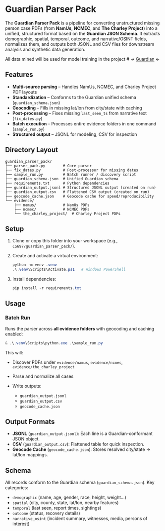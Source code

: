 # Guardian Parser Pack

The **Guardian Parser Pack** is a pipeline for converting unstructured missing person case PDFs (from **NamUs**, **NCMEC**, and **The Charley Project**) into a unified, structured format based on the **Guardian JSON Schema**. It extracts demographic, spatial, temporal, outcome, and narrative/OSINT fields, normalizes them, and outputs both JSONL and CSV files for downstream analysis and synthetic data generation. 

All data mined will be used for model training in the project # -> [Guardian](https://github.com/jcast046/Guardian) <-




## Features

*  **Multi-source parsing** – Handles NamUs, NCMEC, and Charley Project PDF layouts
*  **Standardization** – Conforms to the Guardian unified schema (`guardian_schema.json`)
*  **Geocoding** – Fills in missing lat/lon from city/state with caching
*  **Post-processing** – Fixes missing `last_seen_ts` from narrative text (`fix_dates.py`)
*  **Batch execution** – Processes entire evidence folders in one command (`sample_run.py`)
*  **Structured output** – JSONL for modeling, CSV for inspection



## Directory Layout

```
guardian_parser_pack/
├── parser_pack.py        # Core parser
├── fix_dates.py          # Post-processor for missing dates
├── sample_run.py         # Batch runner / discovery script
├── guardian_schema.json  # Unified Guardian schema
├── requirements.txt      # Python dependencies
├── guardian_output.jsonl # Structured JSONL output (created on run)
├── guardian_output.csv   # Flattened CSV output (created on run)
├── geocode_cache.json    # Geocode cache for speed/reproducibility
└── evidence/
    ├── namus/            # NamUs PDFs
    ├── ncmec/            # NCMEC PDFs
    └── the_charley_project/  # Charley Project PDFs
```


## Setup

1. Clone or copy this folder into your workspace (e.g., `CS697/guardian_parser_pack/`).
2. Create and activate a virtual environment:

   ```powershell
   python -m venv .venv
   .\.venv\Scripts\Activate.ps1   # Windows PowerShell
   ```
3. Install dependencies:

   ```powershell
   pip install -r requirements.txt
   ```



## Usage

### Batch Run 

Runs the parser across **all evidence folders** with geocoding and caching enabled:

```powershell
& .\.venv\Scripts\python.exe .\sample_run.py
```

This will:

* Discover PDFs under `evidence/namus`, `evidence/ncmec`, `evidence/the_charley_project`
* Parse and normalize all cases
* Write outputs:

  * `guardian_output.jsonl`
  * `guardian_output.csv`
  * `geocode_cache.json`


## Output Formats

* **JSONL** (`guardian_output.jsonl`): Each line is a Guardian-conformant JSON object.
* **CSV** (`guardian_output.csv`): Flattened table for quick inspection.
* **Geocode Cache** (`geocode_cache.json`): Stores resolved city/state → lat/lon mappings.



## Schema

All records conform to the Guardian schema (`guardian_schema.json`).
Key categories:

* `demographic` (name, age, gender, race, height, weight…)
* `spatial` (city, county, state, lat/lon, nearby features)
* `temporal` (last seen, report times, sightings)
* `outcome` (status, recovery details)
* `narrative_osint` (incident summary, witnesses, media, persons of interest)



